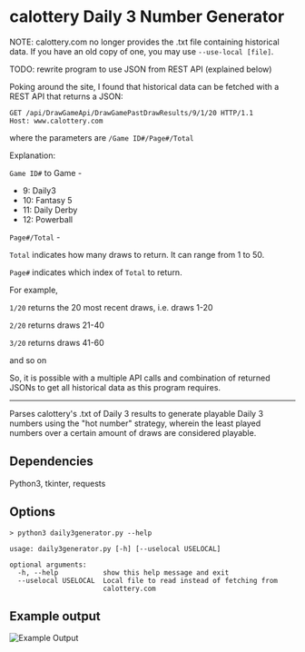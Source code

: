 # calottery Daily 3 Number Generator

NOTE: calottery.com no longer provides the .txt file containing historical data. If you have an old copy of one, you may use ```--use-local [file]```.

TODO: rewrite program to use JSON from REST API (explained below)

Poking around the site, I found that historical data can be fetched with a REST API that returns a JSON:

```
GET /api/DrawGameApi/DrawGamePastDrawResults/9/1/20 HTTP/1.1
Host: www.calottery.com
```

where the parameters are ```/Game ID#/Page#/Total```

Explanation:

```Game ID#``` to Game -
* 9: Daily3
* 10: Fantasy 5
* 11: Daily Derby
* 12: Powerball

```Page#/Total``` -

```Total``` indicates how many draws to return. It can range from 1 to 50.

```Page#``` indicates which index of ```Total``` to return.

For example,

```1/20``` returns the 20 most recent draws, i.e. draws 1-20

```2/20``` returns draws 21-40

```3/20``` returns draws 41-60

and so on

So, it is possible with a multiple API calls and combination of returned JSONs to get all historical data as this program requires.

----

Parses calottery's .txt of Daily 3 results to generate playable Daily 3 numbers using the "hot number" strategy, wherein the least played numbers over a certain amount of draws are considered playable.

## Dependencies

Python3, tkinter, requests

## Options

```
> python3 daily3generator.py --help

usage: daily3generator.py [-h] [--uselocal USELOCAL]

optional arguments:
  -h, --help           show this help message and exit
  --uselocal USELOCAL  Local file to read instead of fetching from
                       calottery.com

```

## Example output
![Example Output](imgs/example.png "Output")
